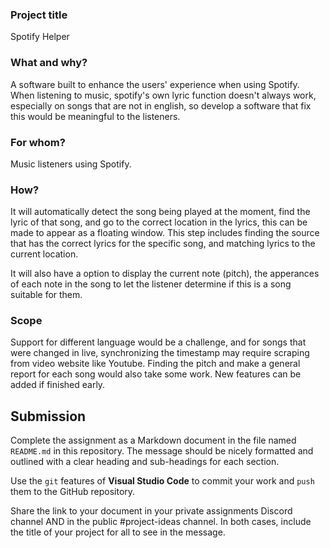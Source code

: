 ### Project title

Spotify Helper

### What and why?

A software built to enhance the users' experience when using Spotify. When listening to music, spotify's own lyric function doesn't always work, especially on songs that are not in english, so develop a software that fix this would be meaningful to the listeners.

### For whom?

Music listeners using Spotify.

### How?

It will automatically detect the song being played at the moment, find the lyric of that song, and go to the correct location in the lyrics, this can be made to appear as a floating window. This step includes finding the source that has the correct lyrics for the specific song, and matching lyrics to the current location.

It will also have a option to display the current note (pitch), the apperances of each note in the song to let the listener determine if this is a song suitable for them.

### Scope

Support for different language would be a challenge, and for songs that were changed in live, synchronizing the timestamp may require scraping from video website like Youtube. Finding the pitch and make a general report for each song would also take some work. New features can be added if finished early.

## Submission

Complete the assignment as a Markdown document in the file named `README.md` in this repository. The message should be nicely formatted and outlined with a clear heading and sub-headings for each section.

Use the `git` features of **Visual Studio Code** to commit your work and `push` them to the GitHub repository.

Share the link to your document in your private assignments Discord channel AND in the public #project-ideas channel. In both cases, include the title of your project for all to see in the message.

